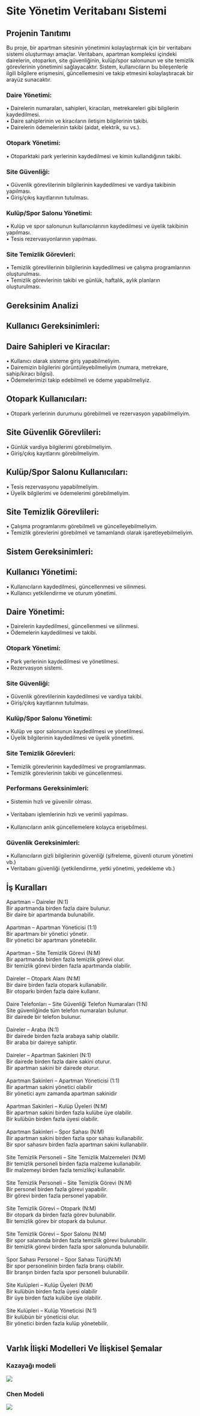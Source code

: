 # Site Yönetim Veritabanı Sistemi 
## Projenin Tanıtımı 
Bu proje, bir apartman sitesinin yönetimini kolaylaştırmak için bir veritabanı sistemi 
oluşturmayı amaçlar. Veritabanı, apartman kompleksi içindeki dairelerin, otoparkın, site 
güvenliğinin, kulüp/spor salonunun ve site temizlik görevlerinin yönetimini sağlayacaktır. 
Sistem, kullanıcıların bu bileşenlerle ilgili bilgilere erişmesini, güncellemesini ve takip 
etmesini kolaylaştıracak bir arayüz sunacaktır. 
### Daire Yönetimi: 
• Dairelerin numaraları, sahipleri, kiracıları, metrekareleri gibi bilgilerin kaydedilmesi.<br>
• Daire sahiplerinin ve kiracıların iletişim bilgilerinin takibi.<br>
• Dairelerin ödemelerinin takibi (aidat, elektrik, su vs.).<br> 
### Otopark Yönetimi: 
• Otoparktaki park yerlerinin kaydedilmesi ve kimin kullandığının takibi. 
### Site Güvenliği: 
• Güvenlik görevlilerinin bilgilerinin kaydedilmesi ve vardiya takibinin yapılması.<br>
• Giriş/çıkış kayıtlarının tutulması. <br>
### Kulüp/Spor Salonu Yönetimi: 
• Kulüp ve spor salonunun kullanıcılarının kaydedilmesi ve üyelik takibinin 
yapılması.<br>
• Tesis rezervasyonlarının yapılması.<br>
### Site Temizlik Görevleri: 
• Temizlik görevlilerinin bilgilerinin kaydedilmesi ve çalışma programlarının 
oluşturulması.<br>
• Temizlik görevlerinin takibi ve günlük, haftalık, aylık planların oluşturulması.<br>
## Gereksinim Analizi  
## Kullanıcı Gereksinimleri: 
## Daire Sahipleri ve Kiracılar: 
• Kullanıcı olarak sisteme giriş yapabilmeliyim.<br>
• Dairemizin bilgilerini görüntüleyebilmeliyim (numara, metrekare, sahip/kiracı 
bilgisi).<br> 
• Ödemelerimizi takip edebilmeli ve ödeme yapabilmeliyiz.<br>
## Otopark Kullanıcıları: 
• Otopark yerlerinin durumunu görebilmeli ve rezervasyon yapabilmeliyim.<br>
## Site Güvenlik Görevlileri: 
• Günlük vardiya bilgilerimi görebilmeliyim.<br>
• Giriş/çıkış kayıtlarını görebilmeliyim.<br>
## Kulüp/Spor Salonu Kullanıcıları: 
• Tesis rezervasyonu yapabilmeliyim.<br>
• Üyelik bilgilerimi ve ödemelerimi görebilmeliyim.<br> 
## Site Temizlik Görevlileri: 
• Çalışma programlarımı görebilmeli ve güncelleyebilmeliyim.<br>
• Temizlik görevlerini görebilmeli ve tamamlandı olarak işaretleyebilmeliyim.<br>
## Sistem Gereksinimleri: 
## Kullanıcı Yönetimi: 
• Kullanıcıların kaydedilmesi, güncellenmesi ve silinmesi.<br> 
• Kullanıcı yetkilendirme ve oturum yönetimi.<br>
## Daire Yönetimi: 
• Dairelerin kaydedilmesi, güncellenmesi ve silinmesi.<br> 
• Ödemelerin kaydedilmesi ve takibi.<br>
### Otopark Yönetimi: 
• Park yerlerinin kaydedilmesi ve yönetilmesi.<br>
• Rezervasyon sistemi.<br>
### Site Güvenliği: 
• Güvenlik görevlilerinin kaydedilmesi ve vardiya takibi.<br> 
• Giriş/çıkış kayıtlarının tutulması.<br>
### Kulüp/Spor Salonu Yönetimi: 
• Kulüp ve spor salonunun kaydedilmesi ve yönetilmesi.<br> 
• Üyelik bilgilerinin kaydedilmesi ve üyelik yönetimi.<br>
### Site Temizlik Görevleri: 
• Temizlik görevlerinin kaydedilmesi ve programlanması.<br>
• Temizlik görevlerinin takibi ve güncellenmesi.<br>
### Performans Gereksinimleri: 
• Sistemin hızlı ve güvenilir olması.<br>   
• Veritabanı işlemlerinin hızlı ve verimli yapılması.<br>  
• Kullanıcıların anlık güncellemelere kolayca erişebilmesi.<br>
### Güvenlik Gereksinimleri: 
• Kullanıcıların gizli bilgilerinin güvenliği (şifreleme, güvenli oturum yönetimi vb.) <br>
• Veritabanı güvenliği (yetkilendirme, yetki yönetimi, yedekleme vb.)<br> 
## İş Kuralları 
Apartman – Daireler (N:1)<br> 
Bir apartmanda birden fazla daire bulunur.<br>
Bir daire bir apartmanda bulunabilir.<br><br> 
Apartman – Apartman Yöneticisi (1:1)<br>
Bir apartmanı bir yönetici yönetir.<br>
Bir yönetici bir apartmanı yönetebilir.<br><br>
Apartman – Site Temizlik Görevi (N:M)<br>
Bir apartmanda birden fazla temizlik görevi olur.<br>
Bir temizlik görevi birden fazla apartmanda olabilir.<br><br>
Daireler – Otopark Alanı (N:M) <br>
Bir daire birden fazla otopark kullanabilir.<br>
Bir otoparkı birden fazla daire kullanır.<br><br> 
Daire Telefonları – Site Güvenliği Telefon Numaraları (1:N)<br>
Site güvenliğinde tüm telefon numaraları bulunur.<br>
Bir dairede bir telefon bulunur.<br><br>
Daireler – Araba (N:1)<br>
Bir dairede birden fazla arabaya sahip olabilir.<br>
Bir araba bir daireye sahiptir.<br><br>
Daireler – Apartman Sakinleri (N:1)<br>
Bir dairede birden fazla daire sakini oturur.<br>
Bir apartman sakini bir dairede oturur.<br><br>
Apartman Sakinleri – Apartman Yöneticisi (1:1)<br>
Bir apartman sakini yönetici olabilir<br>
Bir yönetici aynı zamanda apartman sakinidir <br><br>
Apartman Sakinleri – Kulüp Üyeleri (N:M)<br> 
Bir apartman sakini birden fazla kulübe üye olabilir.<br>
Bir kulübün birden fazla üyesi olabilir.<br><br>
Apartman Sakinleri – Spor Sahası (N:M)<br>
Bir apartman sakini birden fazla spor sahası kullanabilir.<br>
Bir spor sahasını birden fazla apartman sakini kullanabilir.<br><br>
Site Temizlik Personeli – Site Temizlik Malzemeleri (N:M)  
Bir temizlik personeli birden fazla malzeme kullanabilir.<br>
Bir malzemeyi birden fazla temizlikçi kullanabilir.<br><br> 
Site Temizlik Personeli – Site Temizlik Görevi (N:M)<br> 
Bir personel birden fazla görevi yapabilir.<br>
Bir görevi birden fazla personel yapabilir.<br><br>
Site Temizlik Görevi – Otopark (N:M)<br>
Bir otopark da birden fazla görev bulunabilir.<br>
Bir temizlik görev bir otopark da bulunur.<br><br> 
Site Temizlik Görevi – Spor Salonu (N:M)<br>
Bir spor salanında birden fazla temizlik görevi bulunabilir.<br> 
Bir temizlik görevi birden fazla spor salonunda bulunabilir.<br><br> 
Spor Sahası Personel – Spor Sahası Türü(N:M)<br> 
Bir spor personelinin birden fazla branşı olabilir.<br> 
Bir branşın birden fazla spor personeli bulunabilir.<br><br>
Site Kulüpleri – Kulüp Üyeleri (N:M) <br>
Bir kulübün birden fazla üyesi olabilir<br>
Bir üye birden fazla kulübe üye olabilir.<br><br>
Site Kulüpleri – Kulüp Yöneticisi (N:1)<br>
Bir kulübün bir yöneticisi olur.<br>
Bir yönetici birden fazla kulüp yönetebilir.<br><br>


## Varlık İlişki Modelleri Ve İlişkisel Şemalar 
### Kazayağı modeli
![](/Kazayagi_Modeli.png)
### Chen Modeli
![](/Chen_Modeli.png)



